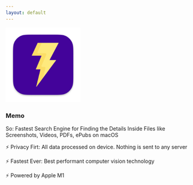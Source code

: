 ```yaml
---
layout: default
---
```


<img src="images/43039A.png" alt="sample image" width="200" height="200">

### Memo

So: Fastest Search Engine for Finding the Details Inside Files like Screenshots, Videos, PDFs, ePubs on macOS


⚡️ Privacy Firt: All data processed on device. Nothing is sent to any server

⚡️ Fastest Ever: Best performant computer vision technology

⚡️ Powered by Apple M1











